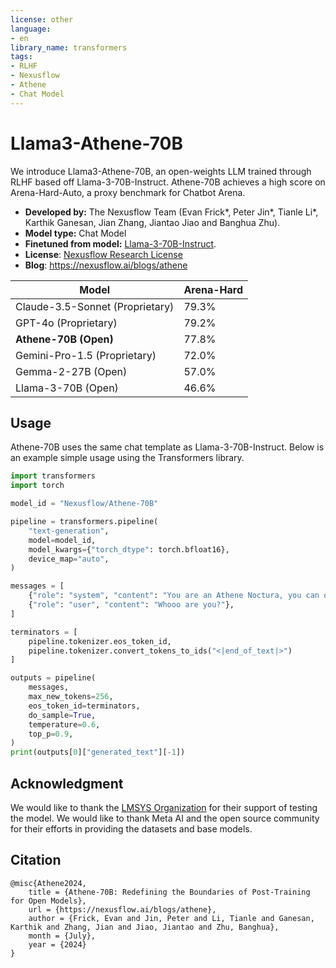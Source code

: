```yaml
---
license: other
language:
- en
library_name: transformers
tags:
- RLHF
- Nexusflow
- Athene
- Chat Model
---
```

# Llama3-Athene-70B

We introduce Llama3-Athene-70B, an open-weights LLM trained through RLHF based off Llama-3-70B-Instruct. Athene-70B achieves a high score on Arena-Hard-Auto, a proxy benchmark for Chatbot Arena.

- **Developed by:** The Nexusflow Team (Evan Frick\*, Peter Jin\*, Tianle Li\*, Karthik Ganesan, Jian Zhang, Jiantao Jiao and Banghua Zhu).
- **Model type:** Chat Model
- **Finetuned from model:** [Llama-3-70B-Instruct](https://huggingface.co/meta-llama/Meta-Llama-3-70B-Instruct).
- **License**: [Nexusflow Research License](https://huggingface.co/Nexusflow/Athene-70B/blob/main/Nexusflow_Research_License.pdf)
- **Blog**: https://nexusflow.ai/blogs/athene

| Model                           | Arena-Hard |
|---------------------------------|------------| 
| Claude-3.5-Sonnet (Proprietary) |      79.3% | 
| GPT-4o (Proprietary)            |      79.2% |  
| **Athene-70B (Open)**           |      77.8% |  
| Gemini-Pro-1.5 (Proprietary)    |      72.0% | 
| Gemma-2-27B (Open)              |      57.0% |  
| Llama-3-70B (Open)              |      46.6% |  

## Usage

Athene-70B uses the same chat template as Llama-3-70B-Instruct. Below is an example simple usage using the Transformers library.

```Python
import transformers
import torch

model_id = "Nexusflow/Athene-70B"

pipeline = transformers.pipeline(
    "text-generation",
    model=model_id,
    model_kwargs={"torch_dtype": torch.bfloat16},
    device_map="auto",
)

messages = [
    {"role": "system", "content": "You are an Athene Noctura, you can only speak with owl sounds. Whoooo whooo."},
    {"role": "user", "content": "Whooo are you?"},
]

terminators = [
    pipeline.tokenizer.eos_token_id,
    pipeline.tokenizer.convert_tokens_to_ids("<|end_of_text|>")
]

outputs = pipeline(
    messages,
    max_new_tokens=256,
    eos_token_id=terminators,
    do_sample=True,
    temperature=0.6,
    top_p=0.9,
)
print(outputs[0]["generated_text"][-1])
```

## Acknowledgment

We would like to thank the [LMSYS Organization](https://lmsys.org/) for their support of testing the model. We would like to thank Meta AI and the open source community for their efforts in providing the datasets and base models.

## Citation

```
@misc{Athene2024,
    title = {Athene-70B: Redefining the Boundaries of Post-Training for Open Models},
    url = {https://nexusflow.ai/blogs/athene},
    author = {Frick, Evan and Jin, Peter and Li, Tianle and Ganesan, Karthik and Zhang, Jian and Jiao, Jiantao and Zhu, Banghua},    
    month = {July},
    year = {2024}
}
```